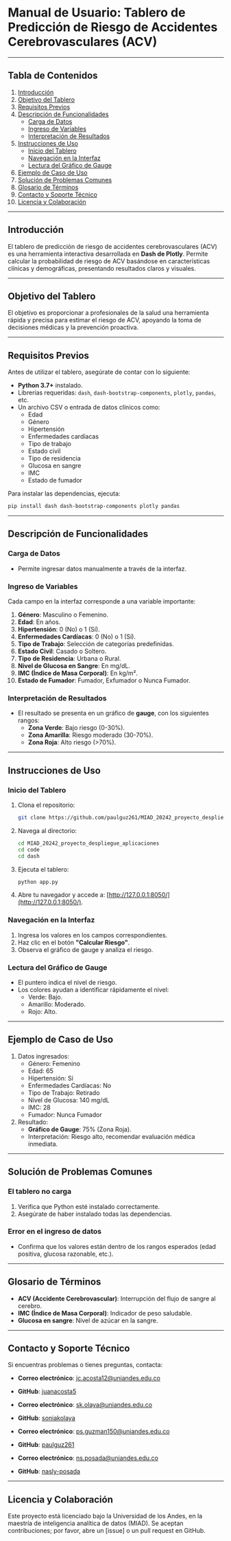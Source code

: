 
# Manual de Usuario: Tablero de Predicción de Riesgo de Accidentes Cerebrovasculares (ACV)

---

## Tabla de Contenidos
1. [Introducción](#introducción)
2. [Objetivo del Tablero](#objetivo-del-tablero)
3. [Requisitos Previos](#requisitos-previos)
4. [Descripción de Funcionalidades](#descripción-de-funcionalidades)
   - [Carga de Datos](#carga-de-datos)
   - [Ingreso de Variables](#ingreso-de-variables)
   - [Interpretación de Resultados](#interpretación-de-resultados)
5. [Instrucciones de Uso](#instrucciones-de-uso)
   - [Inicio del Tablero](#inicio-del-tablero)
   - [Navegación en la Interfaz](#navegación-en-la-interfaz)
   - [Lectura del Gráfico de Gauge](#lectura-del-gráfico-de-gauge)
6. [Ejemplo de Caso de Uso](#ejemplo-de-caso-de-uso)
7. [Solución de Problemas Comunes](#solución-de-problemas-comunes)
8. [Glosario de Términos](#glosario-de-términos)
9. [Contacto y Soporte Técnico](#contacto-y-soporte-técnico)
10. [Licencia y Colaboración](#licencia-y-colaboración)

---

## Introducción
El tablero de predicción de riesgo de accidentes cerebrovasculares (ACV) es una herramienta interactiva desarrollada en **Dash de Plotly**. Permite calcular la probabilidad de riesgo de ACV basándose en características clínicas y demográficas, presentando resultados claros y visuales.

---

## Objetivo del Tablero
El objetivo es proporcionar a profesionales de la salud una herramienta rápida y precisa para estimar el riesgo de ACV, apoyando la toma de decisiones médicas y la prevención proactiva.

---

## Requisitos Previos
Antes de utilizar el tablero, asegúrate de contar con lo siguiente:
- **Python 3.7+** instalado.
- Librerías requeridas: `dash`, `dash-bootstrap-components`, `plotly`, `pandas`, etc.
- Un archivo CSV o entrada de datos clínicos como:
  - Edad
  - Género
  - Hipertensión
  - Enfermedades cardíacas
  - Tipo de trabajo
  - Estado civil
  - Tipo de residencia
  - Glucosa en sangre
  - IMC
  - Estado de fumador

Para instalar las dependencias, ejecuta:
```bash
pip install dash dash-bootstrap-components plotly pandas
```

---

## Descripción de Funcionalidades

### Carga de Datos
- Permite ingresar datos manualmente a través de la interfaz.

### Ingreso de Variables
Cada campo en la interfaz corresponde a una variable importante:
1. **Género**: Masculino o Femenino.
2. **Edad**: En años.
3. **Hipertensión**: 0 (No) o 1 (Sí).
4. **Enfermedades Cardíacas**: 0 (No) o 1 (Sí).
5. **Tipo de Trabajo**: Selección de categorías predefinidas.
6. **Estado Civil**: Casado o Soltero.
7. **Tipo de Residencia**: Urbana o Rural.
8. **Nivel de Glucosa en Sangre**: En mg/dL.
9. **IMC (Índice de Masa Corporal)**: En kg/m².
10. **Estado de Fumador**: Fumador, Exfumador o Nunca Fumador.

### Interpretación de Resultados
- El resultado se presenta en un gráfico de **gauge**, con los siguientes rangos:
  - **Zona Verde**: Bajo riesgo (0-30%).
  - **Zona Amarilla**: Riesgo moderado (30-70%).
  - **Zona Roja**: Alto riesgo (>70%).

---

## Instrucciones de Uso

### Inicio del Tablero
1. Clona el repositorio:
   ```bash
   git clone https://github.com/paulguz261/MIAD_20242_proyecto_despliegue_aplicaciones
   ```
2. Navega al directorio:
   ```bash
   cd MIAD_20242_proyecto_despliegue_aplicaciones
   cd code
   cd dash
   ```
3. Ejecuta el tablero:
   ```bash
   python app.py
   ```
4. Abre tu navegador y accede a: [http://127.0.0.1:8050/](http://127.0.0.1:8050/).

### Navegación en la Interfaz
1. Ingresa los valores en los campos correspondientes.
2. Haz clic en el botón **"Calcular Riesgo"**.
3. Observa el gráfico de gauge y analiza el riesgo.

### Lectura del Gráfico de Gauge
- El puntero indica el nivel de riesgo.
- Los colores ayudan a identificar rápidamente el nivel:
  - Verde: Bajo.
  - Amarillo: Moderado.
  - Rojo: Alto.

---

## Ejemplo de Caso de Uso
1. Datos ingresados:
   - Género: Femenino
   - Edad: 65
   - Hipertensión: Sí
   - Enfermedades Cardíacas: No
   - Tipo de Trabajo: Retirado
   - Nivel de Glucosa: 140 mg/dL
   - IMC: 28
   - Fumador: Nunca Fumador
2. Resultado:
   - **Gráfico de Gauge**: 75% (Zona Roja).
   - Interpretación: Riesgo alto, recomendar evaluación médica inmediata.

---

## Solución de Problemas Comunes

### El tablero no carga
1. Verifica que Python esté instalado correctamente.
2. Asegúrate de haber instalado todas las dependencias.

### Error en el ingreso de datos
- Confirma que los valores están dentro de los rangos esperados (edad positiva, glucosa razonable, etc.).

---

## Glosario de Términos
- **ACV (Accidente Cerebrovascular)**: Interrupción del flujo de sangre al cerebro.
- **IMC (Índice de Masa Corporal)**: Indicador de peso saludable.
- **Glucosa en sangre**: Nivel de azúcar en la sangre.

---

## Contacto y Soporte Técnico
Si encuentras problemas o tienes preguntas, contacta:
- **Correo electrónico**: jc.acosta12@uniandes.edu.co
- **GitHub**: [juanacosta5](https://github.com/paulguz261/MIAD_20242_proyecto_despliegue_aplicaciones)

- **Correo electrónico**: sk.olaya@uniandes.edu.co
- **GitHub**: [soniakolaya](https://github.com/paulguz261/MIAD_20242_proyecto_despliegue_aplicaciones)

- **Correo electrónico**: ps.guzman150@uniandes.edu.co
- **GitHub**: [paulguz261](https://github.com/paulguz261/MIAD_20242_proyecto_despliegue_aplicaciones)

- **Correo electrónico**: ns.posada@uniandes.edu.co
- **GitHub**: [nasly-posada](https://github.com/paulguz261/MIAD_20242_proyecto_despliegue_aplicaciones)
---

## Licencia y Colaboración
Este proyecto está licenciado bajo la Universidad de los Andes, en la maestría de inteligencia analítica de datos (MIAD). Se aceptan contribuciones; por favor, abre un [issue] o un pull request en GitHub.
